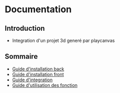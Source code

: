 

# Documentation

## Introduction
- Integration d'un projet 3d generé par playcanvas

## Sommaire
- [Guide d'installation back](https://bitbucket.org/jozait/light-and-shadow-react-car-config/src/6d0cc83ca9b1fbfba98280c03a119e15bf18d064/canvas_back/README.back.md?at=origin%2Fdev)  
- [Guide d'installation front](https://bitbucket.org/jozait/light-and-shadow-react-car-config/src/6d0cc83ca9b1fbfba98280c03a119e15bf18d064/canvas_front/README.front.md)
- [Guide d'integration](https://bitbucket.org/jozait/light-and-shadow-react-car-config/src/6d0cc83ca9b1fbfba98280c03a119e15bf18d064/FONCTION.md)
- [Guide d'utilisation des fonction](https://bitbucket.org/jozait/light-and-shadow-react-car-config/src/6d0cc83ca9b1fbfba98280c03a119e15bf18d064/INTEGRATION.md?at=origin%2Fdev)
